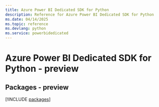 ```yaml
---
title: Azure Power BI Dedicated SDK for Python
description: Reference for Azure Power BI Dedicated SDK for Python
ms.date: 04/14/2025
ms.topic: reference
ms.devlang: python
ms.service: powerbidedicated
---
```

# Azure Power BI Dedicated SDK for Python - preview
## Packages - preview
[!INCLUDE [packages](power-bi-dedicated-index.md)]